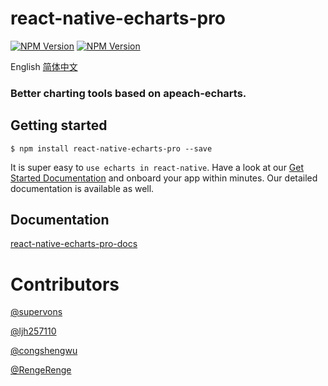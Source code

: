 
# react-native-echarts-pro
[![NPM Version](https://img.shields.io/npm/v/react-native-echarts-pro.svg?style=flat)](https://www.npmjs.com/package/react-native-echarts-pro)
[![NPM Version](https://img.shields.io/npm/dm/react-native-echarts-pro.svg?style=flat)](https://www.npmjs.com/package/react-native-echarts-pro)

English  [简体中文](/README_CN.md "中文介绍")
### Better charting tools based on apeach-echarts.

## Getting started

`$ npm install react-native-echarts-pro --save`

It is super easy to `use echarts in react-native`. Have a look at our [Get Started Documentation](https://supervons.github.io/react-native-echarts-pro-docs/docs/intro) and onboard your app within minutes. Our detailed documentation is available as well.

## Documentation
[react-native-echarts-pro-docs](https://supervons.github.io/react-native-echarts-pro-docs/)

# Contributors

[@supervons](https://github.com/supervons)

[@ljh257110](https://github.com/ljh257110)

[@congshengwu](https://github.com/congshengwu)

[@RengeRenge](https://github.com/RengeRenge)

